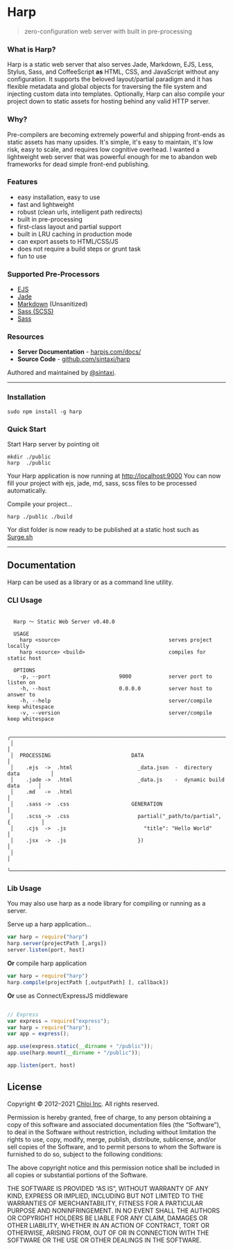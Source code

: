 # Harp

> zero-configuration web server with built in pre-processing

### What is Harp?

Harp is a static web server that also serves Jade, Markdown, EJS, Less, Stylus, Sass, and CoffeeScript **as** HTML, CSS, and JavaScript without any configuration. It supports the beloved layout/partial paradigm and it has flexible metadata and global objects for traversing the file system and injecting custom data into templates. Optionally, Harp can also compile your project down to static assets for hosting behind any valid HTTP server.

### Why?

Pre-compilers are becoming extremely powerful and shipping front-ends as static assets has many upsides. It's simple, it's easy to maintain, it's low risk, easy to scale, and requires low cognitive overhead. I wanted a lightweight web server that was powerful enough for me to abandon web frameworks for dead simple front-end publishing.

### Features

- easy installation, easy to use
- fast and lightweight
- robust (clean urls, intelligent path redirects)
- built in pre-processing
- first-class layout and partial support
- built in LRU caching in production mode
- can export assets to HTML/CSS/JS
- does not require a build steps or grunt task
- fun to use

### Supported Pre-Processors

- [EJS](https://ejs.co/)
- [Jade](http://jade-lang.com/)
- [Markdown](http://daringfireball.net/projects/markdown/) (Unsanitized)
- [Sass (SCSS)](http://sass-lang.com/)
- [Sass](http://sass-lang.com/)

### Resources

- **Server Documentation** - [harpjs.com/docs/](http://harpjs.com/docs/)
- **Source Code** - [github.com/sintaxi/harp](https://github.com/sintaxi/harp)

Authored and maintained by [@sintaxi](http://twitter.com/sintaxi).

---

### Installation

    sudo npm install -g harp

### Quick Start

Start Harp server by pointing oit

    mkdir ./public
    harp  ./public

Your Harp application is now running at [http://localhost:9000](http://localhost:9000)
You can now fill your project with ejs, jade, md, sass, scss files to be processed automatically.

Compile your project...

    harp ./public ./build

Yor dist folder is now ready to be published at a static host such as [Surge.sh](https://surge.sh)

---

## Documentation

Harp can be used as a library or as a command line utility.

### CLI Usage

```
 
  Harp 〜 Static Web Server v0.40.0

  USAGE
    harp <source>                                   serves project locally
    harp <source> <build>                           compiles for static host

  OPTIONS
    -p, --port                      9000            server port to listen on
    -h, --host                      0.0.0.0         server host to answer to
    -h, --help                                      server/compile keep whitespace
    -v, --version                                   server/compile keep whitespace

 ╭───────────────────────────────────────────────────────────────────────────────╮
 │                                                                               │
 │  PROCESSING                          DATA                                     │
 │    .ejs  ->  .html                     _data.json  -  directory data          │
 │    .jade ->  .html                     _data.js    -  dynamic build data      │
 │    .md   ->  .html                                                            │
 │    .sass ->  .css                    GENERATION                               │
 │    .scss ->  .css                      partial("_path/to/partial", {          │
 │    .cjs  ->  .js                         "title": "Hello World"               │
 │    .jsx  ->  .js                       })                                     │
 │                                                                               │
 ╰───────────────────────────────────────────────────────────────────────────────╯

```

### Lib Usage

You may also use harp as a node library for compiling or running as a server.

Serve up a harp application...

```js
var harp = require("harp")
harp.server(projectPath [,args])
server.listen(port, host)
```

**Or** compile harp application

```js
var harp = require("harp")
harp.compile(projectPath [,outputPath] [, callback])
```

**Or** use as Connect/ExpressJS middleware

```js

```

```js 
// Express
var express = require("express");
var harp = require("harp");
var app = express();

app.use(express.static(__dirname + "/public"));
app.use(harp.mount(__dirname + "/public"));

app.listen(port, host)
```


## License

Copyright © 2012–2021 [Chloi Inc](http://chloi.io). All rights reserved.

Permission is hereby granted, free of charge, to any person obtaining a copy of this software and associated documentation files (the “Software”), to deal in the Software without restriction, including without limitation the rights to use, copy, modify, merge, publish, distribute, sublicense, and/or sell copies of the Software, and to permit persons to whom the Software is furnished to do so, subject to the following conditions:

The above copyright notice and this permission notice shall be included in all copies or substantial portions of the Software.

THE SOFTWARE IS PROVIDED “AS IS”, WITHOUT WARRANTY OF ANY KIND, EXPRESS OR IMPLIED, INCLUDING BUT NOT LIMITED TO THE WARRANTIES OF MERCHANTABILITY, FITNESS FOR A PARTICULAR PURPOSE AND NONINFRINGEMENT. IN NO EVENT SHALL THE AUTHORS OR COPYRIGHT HOLDERS BE LIABLE FOR ANY CLAIM, DAMAGES OR OTHER LIABILITY, WHETHER IN AN ACTION OF CONTRACT, TORT OR OTHERWISE, ARISING FROM, OUT OF OR IN CONNECTION WITH THE SOFTWARE OR THE USE OR OTHER DEALINGS IN THE SOFTWARE.
